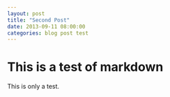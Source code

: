 ```yaml
---
layout: post
title: "Second Post"
date: 2013-09-11 08:00:00
categories: blog post test
---
```


# This is a test of markdown
This is only a test.
